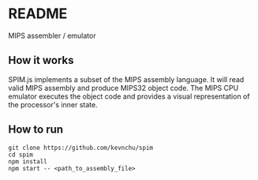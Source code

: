 # README #

MIPS assembler / emulator

## How it works

SPIM.js implements a subset of the MIPS assembly language. It will read valid MIPS assembly and produce MIPS32 object code. The MIPS CPU emulator executes the object code and provides a visual representation of the processor's inner state.

## How to run

    git clone https://github.com/kevnchu/spim
    cd spim
    npm install
    npm start -- <path_to_assembly_file>

